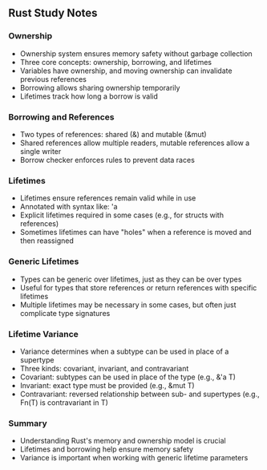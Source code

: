 ## Rust Study Notes

### Ownership

- Ownership system ensures memory safety without garbage collection
- Three core concepts: ownership, borrowing, and lifetimes
- Variables have ownership, and moving ownership can invalidate previous references
- Borrowing allows sharing ownership temporarily
- Lifetimes track how long a borrow is valid

### Borrowing and References

- Two types of references: shared (&) and mutable (&mut)
- Shared references allow multiple readers, mutable references allow a single writer
- Borrow checker enforces rules to prevent data races

### Lifetimes

- Lifetimes ensure references remain valid while in use
- Annotated with syntax like: 'a
- Explicit lifetimes required in some cases (e.g., for structs with references)
- Sometimes lifetimes can have "holes" when a reference is moved and then reassigned

### Generic Lifetimes

- Types can be generic over lifetimes, just as they can be over types
- Useful for types that store references or return references with specific lifetimes
- Multiple lifetimes may be necessary in some cases, but often just complicate type signatures

### Lifetime Variance

- Variance determines when a subtype can be used in place of a supertype
- Three kinds: covariant, invariant, and contravariant
- Covariant: subtypes can be used in place of the type (e.g., &'a T)
- Invariant: exact type must be provided (e.g., &mut T)
- Contravariant: reversed relationship between sub- and supertypes (e.g., Fn(T) is contravariant in T)

### Summary

- Understanding Rust's memory and ownership model is crucial
- Lifetimes and borrowing help ensure memory safety
- Variance is important when working with generic lifetime parameters

